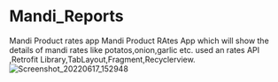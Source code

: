 # Mandi_Reports
Mandi Product rates app 
Mandi Product RAtes App which will show the details of mandi rates like potatos,onion,garlic etc.
used an rates API ,Retrofit Library,TabLayout,Fragment,Recyclerview.![Screenshot_20220617_152948](https://user-images.githubusercontent.com/82798816/174280071-ca4fb872-8425-4d8c-8ca1-c0764f90f8a2.png)
